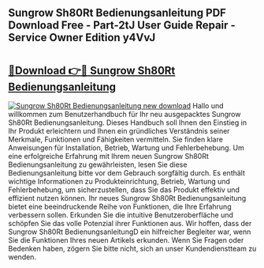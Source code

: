 ## Sungrow Sh80Rt Bedienungsanleitung PDF Download Free - Part-2tJ User Guide Repair - Service Owner Edition y4VvJ

# <h2><a href="http://df0yyqw.blite.top/?on=Sungrow+Sh80Rt+Bedienungsanleitung">🔗Download 👉🔴 Sungrow Sh80Rt Bedienungsanleitung</a></h2>

[![Sungrow Sh80Rt Bedienungsanleitung new download](https://i.imgur.com/lujVjoI.png)](http://df0yyqw.blite.top/?on=Sungrow+Sh80Rt+Bedienungsanleitung)
Hallo und willkommen zum Benutzerhandbuch für Ihr neu ausgepacktes Sungrow Sh80Rt Bedienungsanleitung. Dieses Handbuch soll Ihnen den Einstieg in Ihr Produkt erleichtern und Ihnen ein gründliches Verständnis seiner Merkmale, Funktionen und Fähigkeiten vermitteln. Sie finden klare Anweisungen für Installation, Betrieb, Wartung und Fehlerbehebung. Um eine erfolgreiche Erfahrung mit Ihrem neuen Sungrow Sh80Rt Bedienungsanleitung zu gewährleisten, lesen Sie diese Bedienungsanleitung bitte vor dem Gebrauch sorgfältig durch. Es enthält wichtige Informationen zu Produkteinrichtung, Betrieb, Wartung und Fehlerbehebung, um sicherzustellen, dass Sie das Produkt effektiv und effizient nutzen können. Ihr neues Sungrow Sh80Rt Bedienungsanleitung bietet eine beeindruckende Reihe von Funktionen, die Ihre Erfahrung verbessern sollen. Erkunden Sie die intuitive Benutzeroberfläche und schöpfen Sie das volle Potenzial ihrer Funktionen aus. Wir hoffen, dass der Sungrow Sh80Rt BedienungsanleitungD ein hilfreicher Begleiter war, wenn Sie die Funktionen Ihres neuen Artikels erkunden. Wenn Sie Fragen oder Bedenken haben, zögern Sie bitte nicht, sich an unser Kundendienstteam zu wenden.
